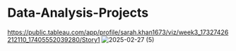 # Data-Analysis-Projects

https://public.tableau.com/app/profile/sarah.khan1673/viz/week3_17327426212110_17405552039280/Story1
![2025-02-27 (5)](https://github.com/user-attachments/assets/ca33128b-f6ab-4369-a712-db1539933a37)
